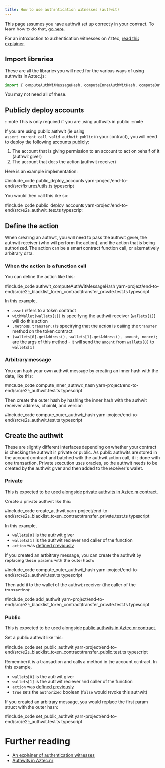 ```yaml
---
title: How to use authentication witnesses (authwit)
---
```


This page assumes you have authwit set up correctly in your contract. To learn how to do that, [go here](../../contracts/writing_contracts/accounts/how_to_authwit.md).

For an introduction to authentication witnesses on Aztec, [read this explainer](../../../learn/concepts/accounts/authwit.md).

## Import libraries

These are all the libraries you will need for the various ways of using authwits in Aztec.js:

```typescript
import { computeAuthWitMessageHash, computeInnerAuthWitHash, computeOuterAuthWitHash } from '@aztec/aztec.js';
```

You may not need all of these.

## Publicly deploy accounts

:::note
This is only required if you are using authwits in public
:::note

If you are using public authwit (ie using `assert_current_call_valid_authwit_public` in your contract), you will need to deploy the following accounts publicly:

1. The account that is giving permission to an account to act on behalf of it (authwit giver)
2. The account that does the action (authwit receiver)

Here is an example implementation:

#include_code public_deploy_accounts yarn-project/end-to-end/src/fixtures/utils.ts typescript

You would then call this like so:

#include_code public_deploy_accounts yarn-project/end-to-end/src/e2e_authwit_test.ts typescript

## Define the action

When creating an authwit, you will need to pass the authwit givier, the authwit receiver (who will perform the action), and the action that is being authorized. The action can be a smart contract function call, or alternatively arbitrary data.

### When the action is a function call

You can define the action like this:

#include_code authwit_computeAuthWitMessageHash yarn-project/end-to-end/src/e2e_blacklist_token_contract/transfer_private.test.ts typescript

In this example,
* `asset` refers to a token contract
* `withWallet(wallets[1])` is specifying the authwit receiver (`wallets[1]`) will do this action
* `.methods.transfer()` is specifying that the action is calling the `transfer` method on the token contract
* `(wallets[0].getAddress(), wallets[1].getAddress(), amount, nonce);` are the args of this method - it will send the `amount` from `wallets[0]` to `wallets[1]`

### Arbitrary message

You can hash your own authwit message by creating an inner hash with the data, like this:

#include_code compute_inner_authwit_hash yarn-project/end-to-end/src/e2e_authwit.test.ts typescript

Then create the outer hash by hashing the inner hash with the authwit receiver address, chainId, and version:

#include_code compute_outer_authwit_hash yarn-project/end-to-end/src/e2e_authwit.test.ts typescript

## Create the authwit

These are slightly different interfaces depending on whether your contract is checking the authwit in private or public. As public authwits are stored in the account contract and batched with the authwit action call, it is done with one transaction. Private execution uses oracles, so the authwit needs to be created by the authwit giver and then added to the receiver's wallet. 

### Private

This is expected to be used alongside [private authwits in Aztec.nr contract](../../contracts/writing_contracts/accounts/how_to_authwit.md#private-functions).

Create a private authwit like this:

#include_code create_authwit yarn-project/end-to-end/src/e2e_blacklist_token_contract/transfer_private.test.ts typescript

In this example,
* `wallets[0]` is the authwit giver
* `wallets[1]` is the authwit reciever and caller of the function
* `action` was [defined previously](#define-the-action)

If you created an artbitrary message, you can create the authwit by replacing these params with the outer hash:

#include_code compute_outer_authwit_hash yarn-project/end-to-end/src/e2e_authwit.test.ts typescript

Then add it to the wallet of the authwit receiver (the caller of the transaction):

#include_code add_authwit yarn-project/end-to-end/src/e2e_blacklist_token_contract/transfer_private.test.ts typescript

### Public

This is expected to be used alongside [public authwits in Aztec.nr contract](../../contracts/writing_contracts/accounts/how_to_authwit.md#public-functions).

Set a public authwit like this:

#include_code set_public_authwit yarn-project/end-to-end/src/e2e_blacklist_token_contract/transfer_public.test.ts typescript

Remember it is a transaction and calls a method in the account contract. In this example,
* `wallets[0]` is the authwit giver
* `wallets[1]` is the authwit reciever and caller of the function
* `action` was [defined previously](#define-the-action)
* `true` sets the `authorized` boolean (`false` would revoke this authwit)

If you created an arbitrary message, you would replace the first param struct with the outer hash:

#include_code set_public_authwit yarn-project/end-to-end/src/e2e_authwit.test.ts typescript

# Further reading

* [An explainer of authentication witnesses](../../../learn/concepts/accounts/authwit.md)
* [Authwits in Aztec.nr](../../contracts/writing_contracts/accounts/how_to_authwit.md)
